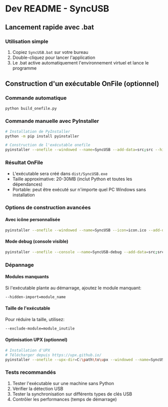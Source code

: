 # Dev README - SyncUSB

## Lancement rapide avec .bat

### Utilisation simple
1. Copiez `SyncUSB.bat` sur votre bureau
2. Double-cliquez pour lancer l'application
3. Le .bat active automatiquement l'environnement virtuel et lance le programme

## Construction d'un exécutable OnFile (optionnel)

### Commande automatique
```bash
python build_onefile.py
```

### Commande manuelle avec PyInstaller
```bash
# Installation de PyInstaller
python -m pip install pyinstaller

# Construction de l'exécutable onefile
pyinstaller --onefile --windowed --name=SyncUSB --add-data=src;src --hidden-import=customtkinter --hidden-import=psutil --hidden-import=PIL --distpath=dist --workpath=build main.py
```

### Résultat OnFile
- L'exécutable sera créé dans `dist/SyncUSB.exe`
- Taille approximative: 20-30MB (inclut Python et toutes les dépendances)
- Portable: peut être exécuté sur n'importe quel PC Windows sans installation

### Options de construction avancées

#### Avec icône personnalisée
```bash
pyinstaller --onefile --windowed --name=SyncUSB --icon=icon.ico --add-data=src;src --hidden-import=customtkinter --hidden-import=psutil --hidden-import=PIL main.py
```

#### Mode debug (console visible)
```bash
pyinstaller --onefile --console --name=SyncUSB-debug --add-data=src;src --hidden-import=customtkinter --hidden-import=psutil --hidden-import=PIL main.py
```

### Dépannage

#### Modules manquants
Si l'exécutable plante au démarrage, ajoutez le module manquant:
```bash
--hidden-import=module_name
```

#### Taille de l'exécutable
Pour réduire la taille, utilisez:
```bash
--exclude-module=module_inutile
```

#### Optimisation UPX (optionnel)
```bash
# Installation d'UPX
# Télécharger depuis https://upx.github.io/
pyinstaller --onefile --upx-dir=C:\path\to\upx --windowed --name=SyncUSB main.py
```

### Tests recommandés
1. Tester l'exécutable sur une machine sans Python
2. Vérifier la détection USB
3. Tester la synchronisation sur différents types de clés USB
4. Contrôler les performances (temps de démarrage)